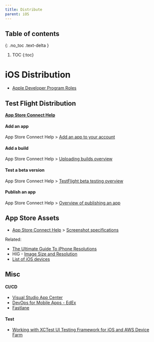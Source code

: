 ```yaml
---
title: Distribute
parent: iOS
---
```


## Table of contents
{: .no_toc .text-delta }

1. TOC
{:toc}

<!--- Everything above this is generated --->

# iOS Distribution
- [Apple Developer Program Roles](https://developer.apple.com/support/roles/)
  
## Test Flight Distribution

[**App Store Connect Help**](https://help.apple.com/app-store-connect/)

#### Add an app
App Store Connect Help > [Add an app to your account](https://help.apple.com/app-store-connect/#/dev2cd126805)

#### Add a build
App Store Connect Help > [Uploading builds overview](https://help.apple.com/app-store-connect/#/dev82a6a9d79)

#### Test a beta version
App Store Connect Help > [TestFlight beta testing overview](https://help.apple.com/app-store-connect/#/devdc42b26b8)

#### Publish an app
App Store Connect Help > [Overview of publishing an app](https://help.apple.com/app-store-connect/#/dev34e9bbb5a)

## App Store Assets
- [App Store Connect Help](https://help.apple.com/app-store-connect/) > [Screenshot specifications](https://help.apple.com/app-store-connect/#/devd274dd925)

Related:
- [The Ultimate Guide To iPhone Resolutions](https://www.paintcodeapp.com/news/ultimate-guide-to-iphone-resolutions)
- HIG - [Image Size and Resolution](https://developer.apple.com/design/human-interface-guidelines/ios/icons-and-images/image-size-and-resolution/)
- [List of iOS devices](https://en.wikipedia.org/wiki/List_of_iOS_devices)


## Misc

#### CI/CD

- [Visual Studio App Center](https://blogs.msdn.microsoft.com/vsappcenter/introducing-visual-studio-app-center/)
- [DevOps for Mobile Apps - EdEx](https://www.edx.org/course/devops-mobile-apps-3)
- [Fastlane](https://docs.fastlane.tools/)

#### Test

- [Working with XCTest UI Testing Framework for iOS and AWS Device Farm](https://docs.aws.amazon.com/devicefarm/latest/developerguide/test-types-ios-xctest-ui.html)
